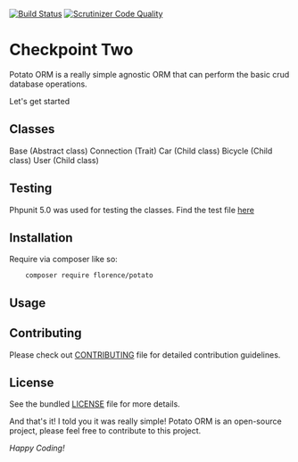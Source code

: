 
[![Build Status](https://travis-ci.org/andela-fokosun/Checkpoint-Two.svg)](https://travis-ci.org/andela-fokosun/Checkpoint-Two)
[![Scrutinizer Code Quality](https://scrutinizer-ci.com/g/andela-fokosun/Checkpoint-Two/badges/quality-score.png?b=master)](https://scrutinizer-ci.com/g/andela-fokosun/Checkpoint-Two/?branch=master)

# Checkpoint Two
Potato ORM is a really simple agnostic ORM that can perform the basic crud database operations.

Let's get started

## Classes

Base (Abstract class)
Connection (Trait)
Car (Child class)
Bicycle (Child class)
User (Child class)

## Testing
Phpunit 5.0 was used for testing the classes. Find the test file
[here](https://github.com/andela-fokosun/Checkpoint-Two/blob/master/tests/)

## Installation

Require via composer like so:

```
    composer require florence/potato
```

## Usage

## Contributing
Please check out [CONTRIBUTING](CONTRIBUTING.md) file for detailed contribution guidelines.


## License
See the bundled [LICENSE](LICENSE.md) file for more details.

And that's it! I told you it was really simple! Potato ORM is an open-source project, please feel free to
contribute to this project.


*Happy Coding!*
